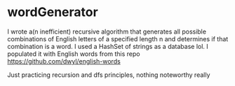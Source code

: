 # wordGenerator


I wrote a(n inefficient) recursive algorithm that generates all possible combinations of English letters of a specified length n and determines if that combination is a word. I used a HashSet of strings as a database lol. I populated it with English words from this repo https://github.com/dwyl/english-words

Just practicing recursion and dfs principles, nothing noteworthy really
